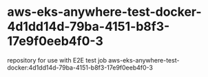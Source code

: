# aws-eks-anywhere-test-docker-4d1dd14d-79ba-4151-b8f3-17e9f0eeb4f0-3
repository for use with E2E test job aws-eks-anywhere-test-docker:4d1dd14d-79ba-4151-b8f3-17e9f0eeb4f0-3
